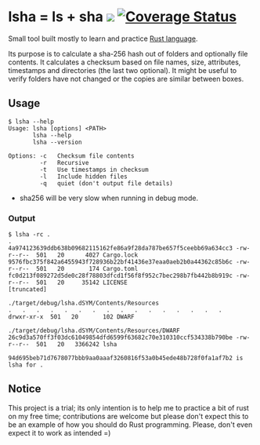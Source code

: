 # lsha = ls + sha [<img src="https://travis-ci.org/kuking/lsha.svg?branch=master">](https://travis-ci.org/kuking/lsha) [![Coverage Status](https://coveralls.io/repos/kuking/lsha/badge.svg?branch=master&service=github)](https://coveralls.io/github/kuking/lsha?branch=master)

Small tool built mostly to learn and practice [Rust language](http://www.rust-lang.org/).

Its purpose is to calculate a sha-256 hash out of folders and optionally file contents. It calculates a checksum based on file names, size, attributes, timestamps and directories (the last two optional). It might be useful to verify folders have not changed or the copies are similar between boxes.

## Usage

```
$ lsha --help
Usage: lsha [options] <PATH>
       lsha --help
       lsha --version

Options: -c   Checksum file contents
         -r   Recursive
         -t   Use timestamps in checksum
         -l   Include hidden files
         -q   quiet (don't output file details)
```

* sha256 will be very slow when running in debug mode.

### Output
```
$ lsha -rc .
.
4a974123639ddb638b09682115162fe86a9f28da787be657f5ceebb69a634cc3 -rw-r--r--  501   20      4027 Cargo.lock
9576fbc375f842a6455943f728936b22bf41436e37eaa0aeb2b0a44362c85b6c -rw-r--r--  501   20       174 Cargo.toml
fc0d213f089272d5de0c28f78803dfcd1f56f8f952c7bec298b7fb442b8b919c -rw-r--r--  501   20     35142 LICENSE
[truncated]

./target/debug/lsha.dSYM/Contents/Resources
.   .   .   .   .   .   .   .   .   .   .   .   .   .   .   .    drwxr-xr-x  501   20       102 DWARF

./target/debug/lsha.dSYM/Contents/Resources/DWARF
26c9d3a570ff3f03dc61049854dfd6599f63682c70e310310ccf534338b790be -rw-r--r--  501   20   3366242 lsha

94d695beb71d7678077bbb9aa0aaaf3260816f53a0b45ede48b728f0fa1af7b2 is lsha for .

```


## Notice
This project is a trial; its only intention is to help me to practice a bit of rust on my free time; contributions are welcome but please don't expect this to be an example of how you should do Rust programming. Please, don't even expect it to work as intended =)
